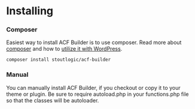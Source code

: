 # Installing

### Composer
Easiest way to install ACF Builder is to use composer. Read more about [composer](https://getcomposer.org/doc/00-intro.md) and how to [utilize it with WordPress](http://composer.rarst.net).

```
composer install stoutlogic/acf-builder
```

### Manual
You can manually install ACF Builder, if you checkout or copy it to your theme or plugin. Be sure to require autoload.php in your functions.php file so that the classes will be autoloader.
